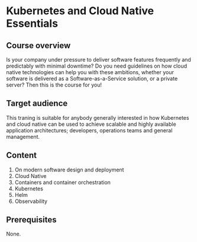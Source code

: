 # Kubernetes and Cloud Native Essentials

## Course overview

Is your company under pressure to deliver software features frequently and predictably with minimal downtime?
Do you need guidelines on how cloud native technologies can help you with these ambitions, whether your software is delivered as a Software-as-a-Service solution, or a private server?
Then this is the course for you!

## Target audience

This traning is suitable for anybody generally interested in how Kubernetes and cloud native can be used to achieve scalable and highly available application architectures; developers, operations teams and general management.

## Content

1. On modern software design and deployment
1. Cloud Native
1. Containers and container orchestration
1. Kubernetes
1. Helm
1. Observability

## Prerequisites

None.
